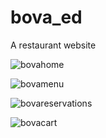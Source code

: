 # bova_ed
A restaurant website

![bovahome](https://github.com/ahnedward11/bova_ed/assets/126621906/72759ef8-fd56-4f72-b76c-a8003a157ef7)


![bovamenu](https://github.com/ahnedward11/bova_ed/assets/126621906/c9b5fc60-4850-490a-9175-0885c61f8409)


![bovareservations](https://github.com/ahnedward11/bova_ed/assets/126621906/bfba389d-8ad8-45d3-b673-231e2243f85c)


![bovacart](https://github.com/ahnedward11/bova_ed/assets/126621906/3af177cf-8f33-4a31-9b19-53dbe510629e)

